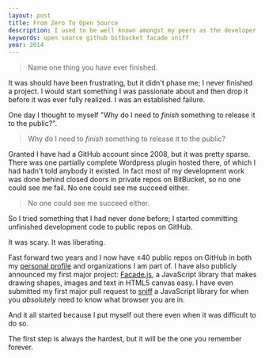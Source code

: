 ```yaml
---
layout: post
title: From Zero To Open Source
description: I used to be well known amongst my peers as the developer who built 80% of something and then gave up or lost interest. "Name one thing you have ever finished" is something that I would often hear in jest.
keywords: open source github bitbucket facade sniff
year: 2014
---
```


> Name one thing you have ever finished.

It was should have been frustrating, but it didn't phase me; I never finished a project. I would start something I was passionate about and then drop it before it was ever fully realized. I was an established failure.

One day I thought to myself "Why do I need to _finish_ something to release it to the public?".

> Why do I need to _finish_ something to release it to the public?

Granted I have had a GitHub account since 2008, but it was pretty sparse. There was one partially complete Wordpress plugin hosted there, of which I had hadn't told anybody it existed. In fact most of my development work was done behind closed doors in private repos on BitBucket, so no one could see me fail. No one could see me succeed either.

> No one could see me succeed either.

So I tried something that I had never done before; I started committing unfinished development code to public repos on GitHub.

It was scary. It was liberating.

Fast forward two years and I now have ±40 public repos on GitHub in both my [personal profile](https://github.com/neogeek) and organizations I am part of. I have also publicly announced my first major project: [Facade.js](https://github.com/facadejs), a JavaScript library that makes drawing shapes, images and text in HTML5 canvas easy. I have even submitted my first major pull request to [sniff](https://github.com/jonathanstark/sniff) a JavaScript library for when you _absolutely_ need to know what browser you are in.

And it all started because I put myself out there even when it was difficult to do so.

The first step is always the hardest, but it will be the one you remember forever.
